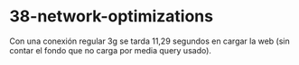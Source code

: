 # 38-network-optimizations

Con una conexión regular 3g se tarda 11,29 segundos en cargar la web (sin contar el fondo que no carga por media query usado).